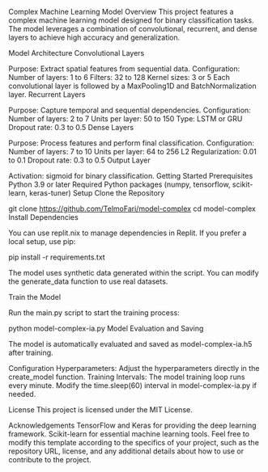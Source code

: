 Complex Machine Learning Model
Overview
This project features a complex machine learning model designed for binary classification tasks. The model leverages a combination of convolutional, recurrent, and dense layers to achieve high accuracy and generalization.

Model Architecture
Convolutional Layers

Purpose: Extract spatial features from sequential data.
Configuration:
Number of layers: 1 to 6
Filters: 32 to 128
Kernel sizes: 3 or 5
Each convolutional layer is followed by a MaxPooling1D and BatchNormalization layer.
Recurrent Layers

Purpose: Capture temporal and sequential dependencies.
Configuration:
Number of layers: 2 to 7
Units per layer: 50 to 150
Type: LSTM or GRU
Dropout rate: 0.3 to 0.5
Dense Layers

Purpose: Process features and perform final classification.
Configuration:
Number of layers: 7 to 10
Units per layer: 64 to 256
L2 Regularization: 0.01 to 0.1
Dropout rate: 0.3 to 0.5
Output Layer

Activation: sigmoid for binary classification.
Getting Started
Prerequisites
Python 3.9 or later
Required Python packages (numpy, tensorflow, scikit-learn, keras-tuner)
Setup
Clone the Repository

git clone https://github.com/TelmoFari/model-complex
cd model-complex
Install Dependencies

You can use replit.nix to manage dependencies in Replit. If you prefer a local setup, use pip:

pip install -r requirements.txt

The model uses synthetic data generated within the script. You can modify the generate_data function to use real datasets.

Train the Model

Run the main.py script to start the training process:

python model-complex-ia.py
Model Evaluation and Saving

The model is automatically evaluated and saved as model-complex-ia.h5 after training.

Configuration
Hyperparameters: Adjust the hyperparameters directly in the create_model function.
Training Intervals: The model training loop runs every minute. Modify the time.sleep(60) interval in model-complex-ia.py if needed.

License
This project is licensed under the MIT License.

Acknowledgements
TensorFlow and Keras for providing the deep learning framework.
Scikit-learn for essential machine learning tools.
Feel free to modify this template according to the specifics of your project, such as the repository URL, license, and any additional details about how to use or contribute to the project.






